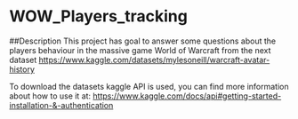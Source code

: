 # WOW_Players_tracking

##Description
This project has goal to answer some questions about the players behaviour in the massive game World of Warcraft from the next dataset https://www.kaggle.com/datasets/mylesoneill/warcraft-avatar-history <br>

To download the datasets kaggle API is used, you can find more information about how to use it at: https://www.kaggle.com/docs/api#getting-started-installation-&-authentication <br>
